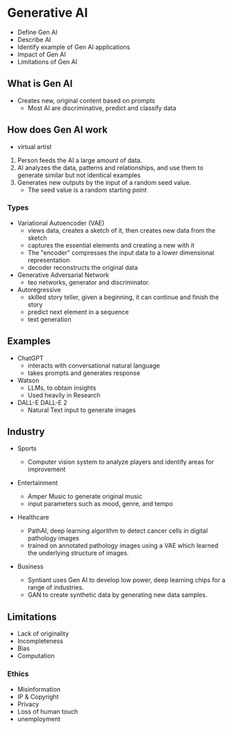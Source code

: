 # Generative AI
- Define Gen AI
- Describe AI
- Identify example of Gen AI applications
- Impact of Gen AI
- Limitations of Gen AI

## What is Gen AI
- Creates new, original content based on prompts
    - Most AI are discriminative, predict and classify data
    
## How does Gen AI work
- virtual artist
1. Person feeds the AI a large amount of data. 
2. AI analyzes the data, patterns and relationships, and use them to generate similar but not identical examples
3. Generates new outputs by the input of a random seed value.
    - The seed value is a random starting point

### Types
- Variational Autoencoder (VAE)
    - views data, creates a sketch of it, then creates new data from the sketch
    - captures the essential elements and creating a new with it
    - The "encoder" compresses the input data to a lower dimensional representation
    - decoder reconstructs the original data
- Generative Adversarial Network
    - teo networks, generator and discriminator. 
- Autoregressive 
    - skilled story teller, given a beginning, it can continue and finish the story
    - predict next element in a sequence
    - text generation

## Examples
- ChatGPT
    - interacts with conversational natural language
    - takes prompts and generates response
- Watson
    - LLMs, to obtain insights
    - Used heavily in Research
- DALL-E DALL-E 2
    - Natural Text input to generate images

## Industry 
- Sports
    - Computer vision system to analyze players and identify areas for improvement

- Entertainment
    - Amper Music to generate original music
    - input parameters such as mood, genre, and tempo

- Healthcare
    - PathAI, deep learning algorithm to detect cancer cells in digital pathology images
    - trained on annotated pathology images using a VAE which learned the underlying structure of images. 

- Business
    - Syntiant uses Gen AI to develop low power, deep learning chips for a range of industries.
    - GAN to create synthetic data by generating new data samples. 

## Limitations 
- Lack of originality
- Incompleteness
- Bias
- Computation

### Ethics
- Misinformation
- IP & Copyright 
- Privacy
- Loss of human touch
- unemployment

